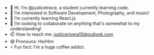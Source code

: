 - 👋 Hi, I’m @justicetrace, a student currently learning code.
- 👀 I’m interested in Software Development, Photography, and music!
- 🌱 I’m currently learning React.js
- 💞️ I’m looking to collaborate on anything that's somewhat to my understanding!
- 📫 How to reach me: justicerivera13@outlook.com
- 😄 Pronouns: He/Him
- ⚡ Fun fact: I'm a huge coffee addict.

<!---
justicetrace/justicetrace is a ✨ special ✨ repository because its `README.md` (this file) appears on your GitHub profile.
You can click the Preview link to take a look at your changes.
--->
